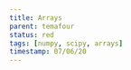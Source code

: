 ```yaml
---
title: Arrays
parent: temafour
status: red
tags: [numpy, scipy, arrays]
timestamp: 07/06/20
---
```


